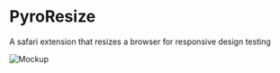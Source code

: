 PyroResize
==========

A safari extension that resizes a browser for responsive design testing

![Mockup](http://dribbble.s3.amazonaws.com/users/14193/screenshots/878213/safari-extension.jpg)
